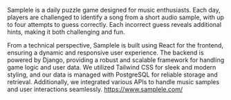 Samplele is a daily puzzle game designed for music enthusiasts. Each day, players are challenged to identify a song from a short audio sample, with up to four attempts to guess correctly. Each incorrect guess reveals additional hints, making it both challenging and fun.

From a technical perspective, Samplele is built using React for the frontend, ensuring a dynamic and responsive user experience. The backend is powered by Django, providing a robust and scalable framework for handling game logic and user data. We utilized Tailwind CSS for sleek and modern styling, and our data is managed with PostgreSQL for reliable storage and retrieval. Additionally, we integrated various APIs to handle music samples and user interactions seamlessly. https://www.samplele.com/
